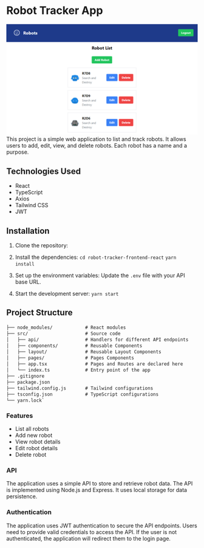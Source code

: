 # Robot Tracker App

![Alt text](screenshot.png?raw=true "Title")
This project is a simple web application to list and track robots. It allows users to add, edit, view, and delete robots. Each robot has a name and a purpose.

## Technologies Used

- React
- TypeScript
- Axios
- Tailwind CSS
- JWT

## Installation

1.  Clone the repository:
2.  Install the dependencies:
    `cd robot-tracker-frontend-react`
    `yarn install`
3.  Set up the environment variables:
    Update the `.env` file with your API base URL.

4.  Start the development server:
    `yarn start`

## Project Structure

```
├── node_modules/            # React modules
├── src/                     # Source code
│   ├── api/                 # Handlers for different API endpoints
│   ├── components/          # Reusable Components
│   ├── layout/              # Reusable Layout Components
│   ├── pages/               # Pages Components
│   ├── app.tsx              # Pages and Routes are declared here
│   └── index.ts             # Entry point of the app
├── .gitignore
├── package.json
├── tailwind.config.js       # Tailwind configurations
├── tsconfig.json            # TypeScript configurations
└── yarn.lock`
```

### Features

- List all robots
- Add new robot
- View robot details
- Edit robot details
- Delete robot

### API

The application uses a simple API to store and retrieve robot data. The API is implemented using Node.js and Express. It uses local storage for data persistence.

### Authentication

The application uses JWT authentication to secure the API endpoints. Users need to provide valid credentials to access the API. If the user is not authenticated, the application will redirect them to the login page.
